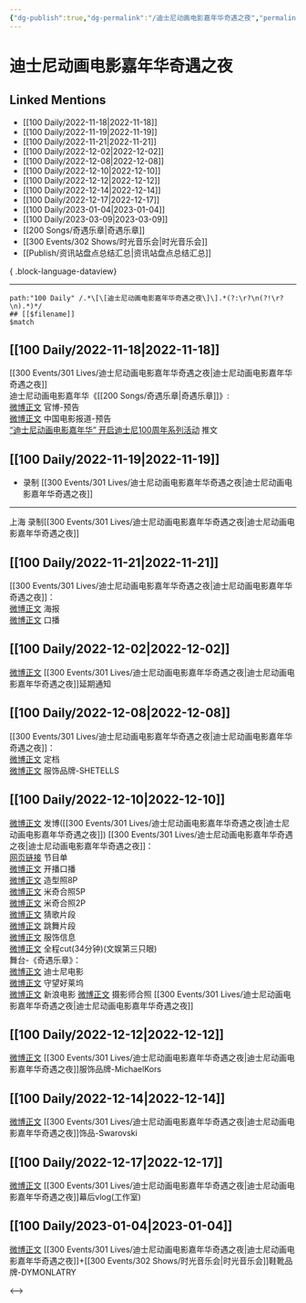 ```yaml
---
{"dg-publish":true,"dg-permalink":"/迪士尼动画电影嘉年华奇遇之夜","permalink":"/迪士尼动画电影嘉年华奇遇之夜/","created":"2022-12-02T02:19:59.000+08:00","updated":"2023-04-10T16:32:39.000+08:00"}
---
```


# 迪士尼动画电影嘉年华奇遇之夜

## Linked Mentions
- [[100 Daily/2022-11-18\|2022-11-18]]
- [[100 Daily/2022-11-19\|2022-11-19]]
- [[100 Daily/2022-11-21\|2022-11-21]]
- [[100 Daily/2022-12-02\|2022-12-02]]
- [[100 Daily/2022-12-08\|2022-12-08]]
- [[100 Daily/2022-12-10\|2022-12-10]]
- [[100 Daily/2022-12-12\|2022-12-12]]
- [[100 Daily/2022-12-14\|2022-12-14]]
- [[100 Daily/2022-12-17\|2022-12-17]]
- [[100 Daily/2023-01-04\|2023-01-04]]
- [[100 Daily/2023-03-09\|2023-03-09]]
- [[200 Songs/奇遇乐章\|奇遇乐章]]
- [[300 Events/302 Shows/时光音乐会\|时光音乐会]]
- [[Publish/资讯站盘点总结汇总\|资讯站盘点总结汇总]]

{ .block-language-dataview}

---

```expander
path:"100 Daily" /.*\[\[迪士尼动画电影嘉年华奇遇之夜\]\].*(?:\r?\n(?!\r?\n).*)*/
## [[$filename]]
$match
```
## [[100 Daily/2022-11-18\|2022-11-18]]
[[300 Events/301 Lives/迪士尼动画电影嘉年华奇遇之夜\|迪士尼动画电影嘉年华奇遇之夜]]  
迪士尼动画电影嘉年华《[[200 Songs/奇遇乐章\|奇遇乐章]]》:  
[微博正文](http://weibo.com/1642553272/Mfzp8mW2g) 官博-预告  
[微博正文](https://weibo.com/1261788454/MfACVhPWw) 中国电影报道-预告  
[“迪士尼动画电影嘉年华” 开启迪士尼100周年系列活动](https://weibo.cn/sinaurl?u=https%3A%2F%2Fmp.weixin.qq.com%2Fs%2FoQwJggPIm1VCb9iupzuPzg) 推文
## [[100 Daily/2022-11-19\|2022-11-19]]
  - 录制 [[300 Events/301 Lives/迪士尼动画电影嘉年华奇遇之夜\|迪士尼动画电影嘉年华奇遇之夜]]
---
上海 录制[[300 Events/301 Lives/迪士尼动画电影嘉年华奇遇之夜\|迪士尼动画电影嘉年华奇遇之夜]]
## [[100 Daily/2022-11-21\|2022-11-21]]
[[300 Events/301 Lives/迪士尼动画电影嘉年华奇遇之夜\|迪士尼动画电影嘉年华奇遇之夜]]：  
[微博正文](https://m.weibo.cn/1642553272/4838220007211747) 海报  
[微博正文](https://m.weibo.cn/1642553272/4838221261046087) 口播
## [[100 Daily/2022-12-02\|2022-12-02]]
[微博正文](https://m.weibo.cn/1642553272/4842301459269350) [[300 Events/301 Lives/迪士尼动画电影嘉年华奇遇之夜\|迪士尼动画电影嘉年华奇遇之夜]]延期通知
## [[100 Daily/2022-12-08\|2022-12-08]]
[[300 Events/301 Lives/迪士尼动画电影嘉年华奇遇之夜\|迪士尼动画电影嘉年华奇遇之夜]]：  
[微博正文](https://m.weibo.cn/1642553272/4844403258303275) 定档  
[微博正文](https://m.weibo.cn/6048467149/4844415631759621) 服饰品牌-SHETELLS
## [[100 Daily/2022-12-10\|2022-12-10]]
[微博正文](http://weibo.com/1736988591/MiZ07q2Bm) 发博([[300 Events/301 Lives/迪士尼动画电影嘉年华奇遇之夜\|迪士尼动画电影嘉年华奇遇之夜]])
[[300 Events/301 Lives/迪士尼动画电影嘉年华奇遇之夜\|迪士尼动画电影嘉年华奇遇之夜]]：  
[网页链接](https://weibo.cn/sinaurl?u=https%3A%2F%2Fchannels-aladin.wxqcloud.qq.com%2Faladin%2Fhtml%2F77dab39b-f819-4c28-acca-d420bdd6bdf0.html%3FhexBackgroundColor%3DEDEDED%26BannerId%3Dfinderactivity_1_14012336036622502179%26svrcookies%3DCAE%23%2F) 节目单  
[微博正文](https://weibo.com/1642553272/MiXyztlwJ) 开播口播  
[微博正文](http://weibo.com/7478855230/MiXP481kt) 造型照8P  
[微博正文](https://weibo.com/7478855230/MiZ7w4Dqp) 米奇合照5P  
[微博正文](https://weibo.com/1642553272/MiZ3Tv5L9) 米奇合照2P  
[微博正文](https://weibo.com/1642553272/MiYX0c8Am) 猜歌片段  
[微博正文](https://weibo.com/1642553272/MiYZQygaR) 跳舞片段  
[微博正文](http://weibo.com/7710473200/MiZiXei80) 服饰信息  
[微博正文](http://weibo.com/1371117067/MiZ9ien9V) 全程cut(34分钟)(文娱第三只眼)  
舞台-《奇遇乐章》：  
[微博正文](http://weibo.com/1642553272/MiYSgsTcV) 迪士尼电影  
[微博正文](http://weibo.com/1803310643/MiYSob3tN) 守望好莱坞  
[微博正文](http://weibo.com/1623886424/MiYSUE0lN) 新浪电影
[微博正文](https://m.weibo.cn/7495641082/4845275090260063) 摄影师合照 [[300 Events/301 Lives/迪士尼动画电影嘉年华奇遇之夜\|迪士尼动画电影嘉年华奇遇之夜]]

## [[100 Daily/2022-12-12\|2022-12-12]]
[微博正文](https://m.weibo.cn/2497052030/4845943402269932) [[300 Events/301 Lives/迪士尼动画电影嘉年华奇遇之夜\|迪士尼动画电影嘉年华奇遇之夜]]服饰品牌-MichaelKors
## [[100 Daily/2022-12-14\|2022-12-14]]
[微博正文](https://m.weibo.cn/1854773595/4845898095661321) [[300 Events/301 Lives/迪士尼动画电影嘉年华奇遇之夜\|迪士尼动画电影嘉年华奇遇之夜]]饰品-Swarovski
## [[100 Daily/2022-12-17\|2022-12-17]]
[微博正文](https://m.weibo.cn/7478855230/4847723038376785) [[300 Events/301 Lives/迪士尼动画电影嘉年华奇遇之夜\|迪士尼动画电影嘉年华奇遇之夜]]幕后vlog(工作室)
## [[100 Daily/2023-01-04\|2023-01-04]]
[微博正文](https://m.weibo.cn/7333990694/4854281985857502) [[300 Events/301 Lives/迪士尼动画电影嘉年华奇遇之夜\|迪士尼动画电影嘉年华奇遇之夜]]+[[300 Events/302 Shows/时光音乐会\|时光音乐会]]鞋靴品牌-DYMONLATRY

<-->